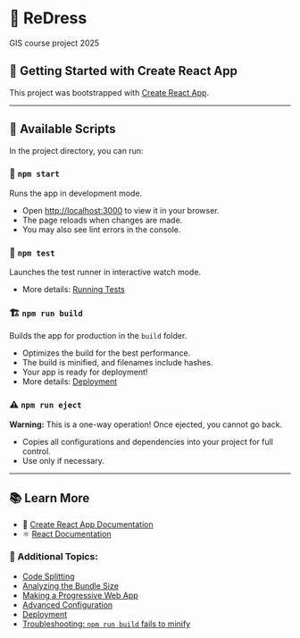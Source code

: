 # 👗 ReDress

GIS course project 2025

## 📌 Getting Started with Create React App

This project was bootstrapped with [Create React App](https://github.com/facebook/create-react-app).

---

## 🚀 Available Scripts

In the project directory, you can run:

### 🎯 `npm start`
Runs the app in development mode. 
- Open [http://localhost:3000](http://localhost:3000) to view it in your browser.
- The page reloads when changes are made.
- You may also see lint errors in the console.

### 🧪 `npm test`
Launches the test runner in interactive watch mode.
- More details: [Running Tests](https://facebook.github.io/create-react-app/docs/running-tests)

### 🏗️ `npm run build`
Builds the app for production in the `build` folder.
- Optimizes the build for the best performance.
- The build is minified, and filenames include hashes.
- Your app is ready for deployment!
- More details: [Deployment](https://facebook.github.io/create-react-app/docs/deployment)

### ⚠️ `npm run eject`
**Warning:** This is a one-way operation! Once ejected, you cannot go back.
- Copies all configurations and dependencies into your project for full control.
- Use only if necessary.

---

## 📚 Learn More
- 📖 [Create React App Documentation](https://facebook.github.io/create-react-app/docs/getting-started)
- ⚛️ [React Documentation](https://reactjs.org/)

### 📌 Additional Topics:
- [Code Splitting](https://facebook.github.io/create-react-app/docs/code-splitting)
- [Analyzing the Bundle Size](https://facebook.github.io/create-react-app/docs/analyzing-the-bundle-size)
- [Making a Progressive Web App](https://facebook.github.io/create-react-app/docs/making-a-progressive-web-app)
- [Advanced Configuration](https://facebook.github.io/create-react-app/docs/advanced-configuration)
- [Deployment](https://facebook.github.io/create-react-app/docs/deployment)
- [Troubleshooting: `npm run build` fails to minify](https://facebook.github.io/create-react-app/docs/troubleshooting#npm-run-build-fails-to-minify)
